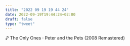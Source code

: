 ```yaml
---
title: "2022 09 19 19 44 24"
date: 2022-09-19T19:44:24+02:00
draft: false
type: "tweet"
---
```


♪ The Only Ones · Peter and the Pets (2008 Remastered)

